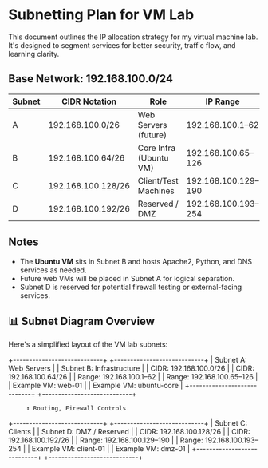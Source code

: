 # Subnetting Plan for VM Lab

This document outlines the IP allocation strategy for my virtual machine lab. It's designed to segment services for better security, traffic flow, and learning clarity.

## Base Network: 192.168.100.0/24

| Subnet | CIDR Notation        | Role                  | IP Range             |
|--------|----------------------|------------------------|----------------------|
| A      | 192.168.100.0/26     | Web Servers (future)  | 192.168.100.1–62     |
| B      | 192.168.100.64/26    | Core Infra (Ubuntu VM) | 192.168.100.65–126   |
| C      | 192.168.100.128/26   | Client/Test Machines   | 192.168.100.129–190  |
| D      | 192.168.100.192/26   | Reserved / DMZ         | 192.168.100.193–254  |

## Notes

- The **Ubuntu VM** sits in Subnet B and hosts Apache2, Python, and DNS services as needed.
- Future web VMs will be placed in Subnet A for logical separation.
- Subnet D is reserved for potential firewall testing or external-facing services.
## 📊 Subnet Diagram Overview

Here's a simplified layout of the VM lab subnets:

+----------------------------+        +----------------------------+
| Subnet A: Web Servers      |        | Subnet B: Infrastructure   |
| CIDR: 192.168.100.0/26     |        | CIDR: 192.168.100.64/26    |
| Range: 192.168.100.1–62    |        | Range: 192.168.100.65–126  |
| Example VM: web-01         |        | Example VM: ubuntu-core    |
+----------------------------+        +----------------------------+

         ↕ Routing, Firewall Controls

+----------------------------+        +----------------------------+
| Subnet C: Clients          |        | Subnet D: DMZ / Reserved   |
| CIDR: 192.168.100.128/26   |        | CIDR: 192.168.100.192/26   |
| Range: 192.168.100.129–190 |        | Range: 192.168.100.193–254 |
| Example VM: client-01      |        | Example VM: dmz-01         |
+----------------------------+        +----------------------------+
